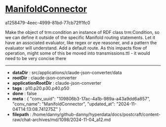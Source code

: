 # [ManifoldConnector](https://claude.ai/chat/109806b3-17ac-4a1b-989a-a43a9dd6a857)

a1258479-4eec-4999-81bd-77cb72ff1fc0

Make the object of trm:condition an instance of RDF class trm:Condition, so we can define it outside of the specific Manifold routing statements. Let it have an associated evaluator, like regex or eye reasoner, and a pattern the evaluator will understand. Add a default route. As this impacts flow of operation, might some of this be moved into transmissions.ttl - it would need to be very concise there

---

* **dataDir** : src/applications/claude-json-converter/data
* **rootDir** : claude-json-converter
* **applicationRootDir** : claude-json-converter
* **tags** : p10.p20.p30.p40.p50
* **done** : false
* **meta** : {
  "conv_uuid": "109806b3-17ac-4a1b-989a-a43a9dd6a857",
  "conv_name": "ManifoldConnector",
  "updated_at": "2024-11-04T14:13:08.741275Z"
}
* **filepath** : /home/danny/github-danny/hyperdata/docs/postcraft/content-raw/chat-archives/md/1098/2024-11-04_a12.md